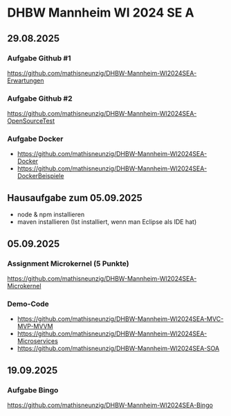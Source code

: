 # DHBW Mannheim WI 2024 SE A

## 29.08.2025

### Aufgabe Github #1
https://github.com/mathisneunzig/DHBW-Mannheim-WI2024SEA-Erwartungen

### Aufgabe Github #2
https://github.com/mathisneunzig/DHBW-Mannheim-WI2024SEA-OpenSourceTest

### Aufgabe Docker
- https://github.com/mathisneunzig/DHBW-Mannheim-WI2024SEA-Docker
- https://github.com/mathisneunzig/DHBW-Mannheim-WI2024SEA-DockerBeispiele

## Hausaufgabe zum 05.09.2025
- node & npm installieren
- maven installieren (Ist installiert, wenn man Eclipse als IDE hat)

## 05.09.2025

### Assignment Microkernel (5 Punkte)
https://github.com/mathisneunzig/DHBW-Mannheim-WI2024SEA-Microkernel

### Demo-Code
- https://github.com/mathisneunzig/DHBW-Mannheim-WI2024SEA-MVC-MVP-MVVM
- https://github.com/mathisneunzig/DHBW-Mannheim-WI2024SEA-Microservices
- https://github.com/mathisneunzig/DHBW-Mannheim-WI2024SEA-SOA

## 19.09.2025

### Aufgabe Bingo
https://github.com/mathisneunzig/DHBW-Mannheim-WI2024SEA-Bingo
